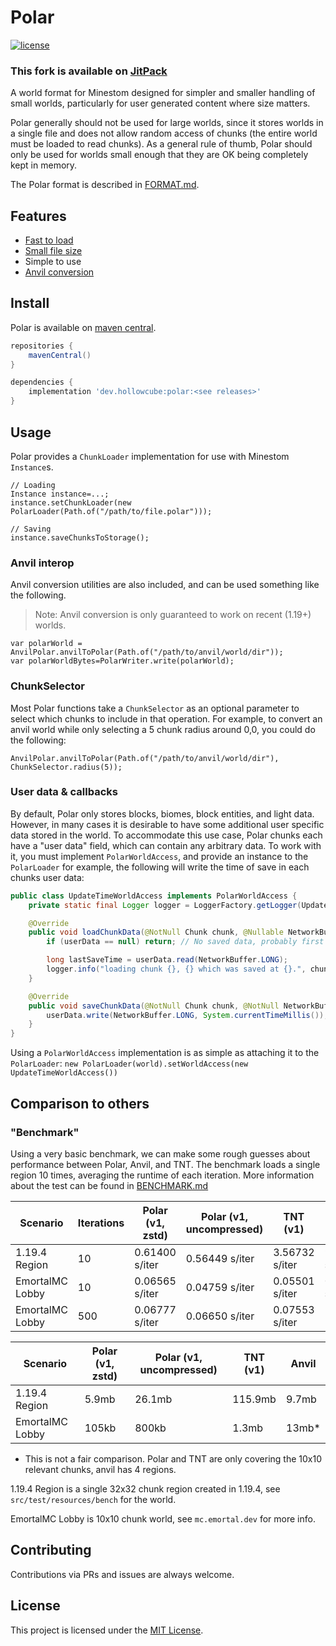 # Polar

[![license](https://img.shields.io/github/license/Minestom/MinestomDataGenerator.svg)](LICENSE)

### This fork is available on [JitPack](https://jitpack.io/#nindza-pro/polar)


A world format for Minestom designed for simpler and smaller handling of small worlds, particularly for user generated
content where size matters.

Polar generally should not be used for large worlds, since it stores worlds in a single file and does not
allow random access of chunks (the entire world must be loaded to read chunks). As a general rule of thumb,
Polar should only be used for worlds small enough that they are OK being completely kept in memory.

The Polar format is described in [FORMAT.md](FORMAT.md).

## Features

* [Fast to load](#benchmark)
* [Small file size](#benchmark)
* Simple to use
* [Anvil conversion](#anvil-interop)

## Install

Polar is available on [maven central](https://search.maven.org/search?q=g:dev.hollowcube%20AND%20a:polar).

```groovy
repositories {
    mavenCentral()
}

dependencies {
    implementation 'dev.hollowcube:polar:<see releases>'
}
```

## Usage

Polar provides a `ChunkLoader` implementation for use with Minestom `Instance`s.

```
// Loading
Instance instance=...;
instance.setChunkLoader(new PolarLoader(Path.of("/path/to/file.polar")));

// Saving
instance.saveChunksToStorage();
```

### Anvil interop

Anvil conversion utilities are also included, and can be used something like the following.

> Note: Anvil conversion is only guaranteed to work on recent (1.19+) worlds.

```
var polarWorld = AnvilPolar.anvilToPolar(Path.of("/path/to/anvil/world/dir"));
var polarWorldBytes=PolarWriter.write(polarWorld);
```

### ChunkSelector

Most Polar functions take a `ChunkSelector` as an optional parameter to select which chunks to include in that
operation.
For example, to convert an anvil world while only selecting a 5 chunk radius around 0,0, you could do the following:

```
AnvilPolar.anvilToPolar(Path.of("/path/to/anvil/world/dir"), ChunkSelector.radius(5));
```

### User data & callbacks

By default, Polar only stores blocks, biomes, block entities, and light data. However, in many cases it is desirable
to have some additional user specific data stored in the world. To accommodate this use case, Polar chunks each have
a "user data" field, which can contain any arbitrary data. To work with it, you must implement `PolarWorldAccess`,
and provide an instance to the `PolarLoader` for example, the following will write the time of save in each chunks
user data:

```java
public class UpdateTimeWorldAccess implements PolarWorldAccess {
    private static final Logger logger = LoggerFactory.getLogger(UpdateTimeWorldAccess.class);

    @Override
    public void loadChunkData(@NotNull Chunk chunk, @Nullable NetworkBuffer userData) {
        if (userData == null) return; // No saved data, probably first load

        long lastSaveTime = userData.read(NetworkBuffer.LONG);
        logger.info("loading chunk {}, {} which was saved at {}.", chunk.getChunkX(), chunk.getChunkZ(), lastSaveTime);
    }

    @Override
    public void saveChunkData(@NotNull Chunk chunk, @NotNull NetworkBuffer userData) {
        userData.write(NetworkBuffer.LONG, System.currentTimeMillis());
    }
}
```

Using a `PolarWorldAccess` implementation is as simple as attaching it to the `PolarLoader`: 
`new PolarLoader(world).setWorldAccess(new UpdateTimeWorldAccess())`

## Comparison to others

### "Benchmark"

Using a very basic benchmark, we can make some rough guesses about performance between Polar, Anvil, and TNT.
The benchmark loads a single region 10 times, averaging the runtime of each iteration.
More information about the test can be found in [BENCHMARK.md](BENCHMARK.md)

| Scenario        | Iterations | Polar (v1, zstd) | Polar (v1, uncompressed) | TNT (v1)       | Anvil          |
|-----------------|------------|------------------|--------------------------|----------------|----------------|
| 1.19.4 Region   | 10         | 0.61400 s/iter   | 0.56449 s/iter           | 3.56732 s/iter | 9.65274 s/iter |
| EmortalMC Lobby | 10         | 0.06565 s/iter   | 0.04759 s/iter           | 0.05501 s/iter | 0.56378 s/iter |
| EmortalMC Lobby | 500        | 0.06777 s/iter   | 0.06650 s/iter           | 0.07553 s/iter | -              |

| Scenario        | Polar (v1, zstd) | Polar (v1, uncompressed) | TNT (v1) | Anvil |
|-----------------|------------------|--------------------------|----------|-------|
| 1.19.4 Region   | 5.9mb            | 26.1mb                   | 115.9mb  | 9.7mb |
| EmortalMC Lobby | 105kb            | 800kb                    | 1.3mb    | 13mb* |

* This is not a fair comparison. Polar and TNT are only covering the 10x10 relevant chunks, anvil has 4 regions.

1.19.4 Region is a single 32x32 chunk region created in 1.19.4, see `src/test/resources/bench` for the world.

EmortalMC Lobby is 10x10 chunk world, see `mc.emortal.dev` for more info.

## Contributing

Contributions via PRs and issues are always welcome.

## License

This project is licensed under the [MIT License](LICENSE).
